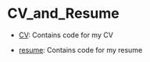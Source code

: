 # CV_and_Resume

- [CV](./CV): Contains code for my CV

- [resume](./resume): Contains code for my resume
